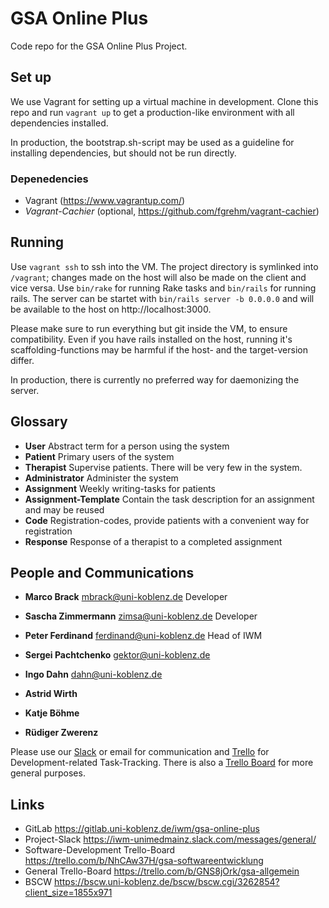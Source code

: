 # GSA Online Plus
Code repo for the GSA Online Plus Project.

## Set up
We use Vagrant for setting up a virtual machine in development. Clone this repo and run `vagrant up` to get a production-like environment with all dependencies installed.

In production, the bootstrap.sh-script may be used as a guideline for installing dependencies, but should not be run directly.

### Depenedencies
* Vagrant (https://www.vagrantup.com/)
* *Vagrant-Cachier* (optional, https://github.com/fgrehm/vagrant-cachier)

## Running
Use `vagrant ssh` to ssh into the VM. The project directory is symlinked into `/vagrant`; changes made on the host will also be made on the client and vice versa. Use `bin/rake` for running Rake tasks and `bin/rails` for running rails. The server can be startet with `bin/rails server -b 0.0.0.0` and will be available to the host on http://localhost:3000.

Please make sure to run everything but git inside the VM, to ensure compatibility. Even if you have rails installed on the host, running it's scaffolding-functions may be harmful if the host- and the target-version differ.

In production, there is currently no preferred way for daemonizing the server.

## Glossary
* **User** Abstract term for a person using the system
* **Patient** Primary users of the system
* **Therapist** Supervise patients. There will be very few in the system.
* **Administrator** Administer the system
* **Assignment** Weekly writing-tasks for patients
* **Assignment-Template** Contain the task description for an assignment and may be reused
* **Code** Registration-codes, provide patients with a convenient way for registration
* **Response** Response of a therapist to a completed assignment

## People and Communications
* **Marco Brack** <mbrack@uni-koblenz.de> Developer
* **Sascha Zimmermann** <zimsa@uni-koblenz.de> Developer

* **Peter Ferdinand** <ferdinand@uni-koblenz.de> Head of IWM
* **Sergei Pachtchenko** <gektor@uni-koblenz.de>
* **Ingo Dahn** <dahn@uni-koblenz.de>
* **Astrid Wirth**
* **Katje Böhme**
* **Rüdiger Zwerenz**

Please use our [Slack](https://iwm-unimedmainz.slack.com/messages/general/) or email for communication and [Trello](https://trello.com/b/NhCAw37H/gsa-softwareentwicklung) for Development-related Task-Tracking. There is also a [Trello Board](https://trello.com/b/GNS8jOrk/gsa-allgemein) for more general purposes.

## Links
* GitLab https://gitlab.uni-koblenz.de/iwm/gsa-online-plus
* Project-Slack https://iwm-unimedmainz.slack.com/messages/general/
* Software-Development Trello-Board https://trello.com/b/NhCAw37H/gsa-softwareentwicklung
* General Trello-Board https://trello.com/b/GNS8jOrk/gsa-allgemein
* BSCW https://bscw.uni-koblenz.de/bscw/bscw.cgi/3262854?client_size=1855x971
